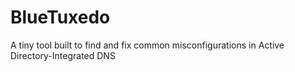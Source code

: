 # BlueTuxedo
A tiny tool built to find and fix common misconfigurations in Active Directory-Integrated DNS
